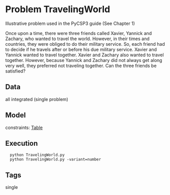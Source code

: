 # Problem TravelingWorld

Illustrative problem used in the PyCSP3 guide (See Chapter 1)

Once upon a time, there were three friends called Xavier, Yannick and Zachary, who wanted to travel
the world. However, in their times and countries, they were obliged to do their military service. So,
each friend had to decide if he travels after or before his due military service. Xavier and Yannick
wanted to travel together. Xavier and Zachary also wanted to travel together. However, because
Yannick and Zachary did not always get along very well, they preferred not traveling together. Can
the three friends be satisfied?

## Data
  all integrated (single problem)

## Model
  constraints: [Table](http://pycsp.org/documentation/constraints/Table)

## Execution
```
  python TravelingWorld.py
  python TravelingWorld.py -variant=number
```

## Tags
  single
